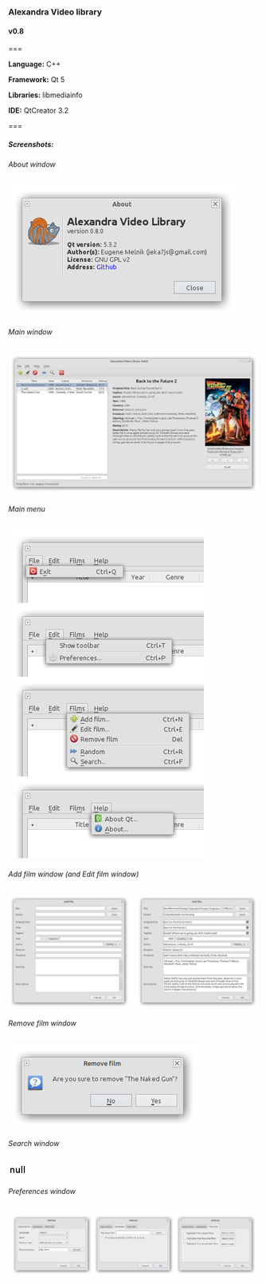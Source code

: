 ### Alexandra Video library
#### v0.8

===

**Language:** C++

**Framework:** Qt 5

**Libraries:** libmediainfo

**IDE:** QtCreator 3.2

===

##### Screenshots:

###### About window
![About window](/doc/screenshots/00_AboutWindow.png "About window")

###### Main window
![Main window](/doc/screenshots/01_MainWindow.png "Main window")

###### Main menu
![Main menu](/doc/screenshots/02_MainMenu.png "Main menu")

###### Add film window (and Edit film window)
![Add and Edit film window](/doc/screenshots/03_AddEditFilmWindow.png "Add and Edit film window")

###### Remove film window
![Remove film window](/doc/screenshots/04_RemoveFilmWindow.png "Remove film window")

###### Search window
![Search window](/doc/screenshots/05_SearchWindow.png "Search window")

###### Preferences window
![Preferences window](/doc/screenshots/06_PreferencesWindow.png "Preferences window")


